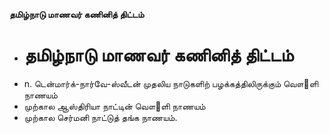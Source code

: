 **தமிழ்நாடு மாணவர் கணினித் திட்டம்**
- # தமிழ்நாடு மாணவர் கணினித் திட்டம்
- n. டென்மார்க்-நார்வே-ஸ்வீடன் முதலிய நாடுகளிற் பழக்கத்திலிருக்கும் வௌ஢ளி நாணயம்
- முற்கால ஆஸ்திரியா நாட்டின் வௌ஢ளி நாணயம்
- முற்கால செர்மனி நாட்டுத் தங்க நாணயம்.

